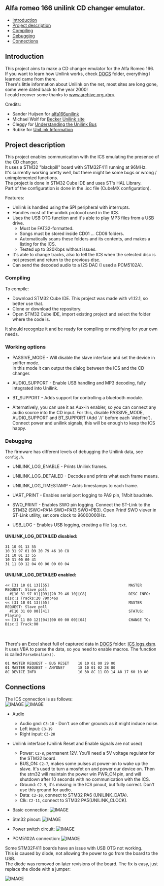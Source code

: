 ## Alfa romeo 166 unilink CD changer emulator.

<!-- MarkdownTOC -->

* [Introduction](#intro)
* [Project description](#description)
* [Compiling](#compiling)
* [Debugging](#debugging)
* [Connections](#connections)

<!-- /MarkdownTOC -->

<a id="intro"></a>
## Introduction
This project aims to make a CD changer emulator for the Alfa Romeo 166.<br>
If you want to learn how Unilink works, check [DOCS](/DOCS) folder, everything I learned came from there.<br>
There's little information about Unilink on the net, most sites are long gone, some were dated back to the year 2000!<br>
I could recover some thanks to www.archive.org.<br>

Credits:
  - Sander Huijsen for [alfa166unilink](https://sourceforge.net/projects/alfa166unilink-git/)<br>
  - Michael Wolf for [Becker Unilink site](https://web.archive.org/web/20060214051232/http://www.mictronics.de/unilink_resource.php)
  - Cleggy for [Understanding the Unilink Bus](https://web.archive.org/web/20060211113837/http://www.cus.org.uk/~cleggy/)
  - Rubke for [UniLink Information](https://web.archive.org/web/20031217094219/http://members.home.nl/r.aerts/index2.htm) 
  
<a id="description"></a>
## Project description
This project enables communication with the ICS emulating the presence of the CD changer.<br>
It uses a STM32 "blackpill" board with STM32F411 running at 96MHz.<br>
It's currently working pretty well, but there might be some bugs or wrong / unimplemented functions.<br>
The project is done in STM32 Cube IDE and uses ST's HAL Library.<br>
Part of the configuration is done in the .ioc file (CubeMX configuration).<br>

Features:

 - Unilink is handled using the SPI peripheral with interrupts. 
 - Handles most of the unilink protocol used in the ICS.
 - Uses the USB OTG function and it's able to play MP3 files from a USB drive.
   - Must be FAT32-formatted.
   - Songs must be stored inside CD01 ... CD06 folders.
   - Automatically scans these folders and its contents, and makes a listing for the ICS.
   - Tested up to 320Kbps without issues.
 - It's able to change tracks, also to tell the ICS when the selected disc is not present and return to the previous disc.
 - Can send the decoded audio to a I2S DAC (I used a PCM5102A). 

<a id="compiling"></a>
### Compiling

To compile:<br>
- Download STM32 Cube IDE. This project was made with v1.12.1, so better use that.
- Clone or download the repository.
- Open STM32 Cube IDE, import existing project and select the folder where the code is.

It should recognize it and be ready for compiling or modifying for your own needs.<br>
  
 
<a id="working"></a>
### Working options

  - PASSIVE_MODE  - Will disable the slave interface and set the device in sniffer mode.<br>
    In this mode it can output the dialog between the ICS and the CD changer.
  - AUDIO_SUPPORT - Enable USB handling and MP3 decoding, fully integrated into Unilink.
  - BT_SUPPORT - Adds support for controlling a bluetooth module.
  
  - Alternatively, you can use it as Aux-in enabler, so you can connect any audio source into the CD input.
    For this, disable PASSIVE_MODE, AUDIO_SUPPORT and BT_SUPPORT (Add ´//´ before each ´#define´).
    Connect power and unilink signals, this will be enough to keep the ICS happy.

<a id="debugging"></a>
### Debugging

The firmware has different levels of debugging the Unilink data, see `config.h`.
  - UNILINK_LOG_ENABLE - Prints Unilink frames.
  - UNILINK_LOG_DETAILED - Decodes and prints what each frame means.
  - UNILINK_LOG_TIMESTAMP - Adds timestamps to each frame.  
  
  - UART_PRINT - Enables serial port logging to PA9 pin, 1Mbit baudrate.
  - SWO_PRINT - Enables SWO pin logging. Connect the ST-Link to the STM32 (SWC=PA14 SWD=PA13 SWO=PB3).
                Open Printf SWO viever in ST-Link utility, set core clock to 96000000Hz.
  - USB_LOG - Enables USB logging, creating a file `log.txt`.
       
####  UNILINK_LOG_DETAILED disabled: 
    31 10 01 13 55
    10 31 97 01 D9 20 79 46 10 C8
    31 10 01 13 55
    10 31 00 00 41
    31 11 B0 12 04 00 00 00 00 04  
    
####  UNILINK_LOG_DETAILED enabled: 
    << [31 10 01 13][55]                                    MASTER REQUEST: Slave poll
      #[10 31 97 01][D9][20 79 46 10][C8]                   DISC INFO: Disc:1 Tracks:20 79m:46s
    << [31 10 01 13][55]                                    MASTER REQUEST: Slave poll
      #[10 31 00 00][41]                                    STATUS: Playing
    << [31 11 B0 12][04][00 00 00 00][04]                   CHANGE TO: Disc:2 Track:00 
    
<br><br>
There's an Excel sheet full of captured data in [DOCS](/DOCS) folder: [ICS logs.xlsm](/DOCS/ICS%20logs.xlsm).<br>
It uses VBA to parse the data, so you need to enable macros. The function is called `ParseUnilink()`.<br>
  
    01 MASTER REQUEST - BUS RESET    18 10 01 00 29 00
    01 MASTER REQUEST - ANYONE?      18 10 01 02 2B 00
    8C DEVICE INFO                   10 30 8C 11 DD 14 A8 17 60 10 00

 
<a id="connections"></a>
## Connections

The ICS connection is as follows:<br>
![IMAGE](/DOCS/ICS_pinout.jpg)
![IMAGE](/DOCS/ICS_pinout2.jpg)
  
  - Audio
    - Audio gnd: `C3-18` - Don't use other grounds as it might induce noise.
    - Left input: `C3-19`
    - Right input: `C3-20`
    
  - Unilink interface (Unilink Reset and Enable signals are not used)
    - Power: `C2-8`, permanent 12V. You'll need a 5V voltage regulator for the STM32 board.
    - BUS_ON: `C2-7`, makes some pulses at power-on to wake up the slave. It's used to turn a mosfet on and power our device on.
      Then the stm32 will maintain the power win PWR_ON pin, and will shutdown after 10 seconds with no communication with the ICS.
    - Ground: `C2-9`, it's  missing in the ICS pinout, but fully correct. Don't use this ground for audio.
    - Data: `C2-10`, connect to STM32 PA6 (UNILINK_DATA).
    - Clk: `C2-11`, connect to STM32 PA5(UNILINK_CLOCK).
    



  - Basic connection:
  ![IMAGE](/DOCS/sch.png)

  - Stm32 pinout:
  ![IMAGE](/DOCS/stm32_pinout.png)

  - Power switch circuit:
  ![IMAGE](/DOCS/power.png)
  
  - PCM5102A connection:
  ![IMAGE](/DOCS/PCM5102A.jpg)

Some STM32F411 boards have an issue with USB OTG not working.<br>
This is caused by diode, not allowing the power to go from the board to the USB.<br>
The diode was removed on later revisions of the board. The fix is easy, just replace the diode with a jumper:

![IMAGE](/DOCS/411_OTGFIX.jpg)
